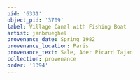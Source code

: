 ```yaml
---
pid: '6331'
object_pid: '3709'
label: Village Canal with Fishing Boat
artist: janbrueghel
provenance_date: Spring 1982
provenance_location: Paris
provenance_text: Sale, Ader Picard Tajan
collection: provenance
order: '1394'
---
```

